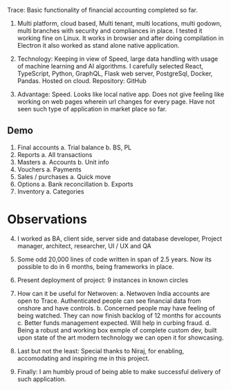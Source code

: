 Trace: Basic functionality of financial accounting completed so far.

1. Multi platform, cloud based, Multi tenant, multi locations, multi godown, multi branches with security and compliances in place. I tested it working fine on Linux. It works in browser and after doing compilation in Electron it also worked as stand alone native application.

2. Technology: Keeping in view of Speed, large data handling with usage of machine learning and AI algorithms. I carefully selected React, TypeScript, Python, GraphQL, Flask web server, PostgreSql, Docker, Pandas. Hosted on cloud. Repository: GitHub

3. Advantage: Speed. Looks like local native app. Does not give feeling like working on web pages wherein url changes for every page. Have not seen such type of application in market place so far.

## Demo
1. Final accounts
	a. Trial balance
	b. BS, PL
2. Reports
	a. All transactions
3. Masters
	a. Accounts
	b. Unit info
4. Vouchers
	a. Payments
5. Sales / purchases
	a. Quick move
6. Options
	a. Bank reconcillation
	b. Exports
7. Inventory
	a. Categories

# Observations

4. I worked as BA, client side, server side and database developer, Project manager, architect, researcher, UI / UX and QA

5. Some odd 20,000 lines of code written in span of 2.5 years. Now its possible to do in 6 months, being frameworks in place.

6. Present deployment of project: 9 instances in known circles

7. How can it be useful for Netwoven: 
	a. Netwoven India accounts are open to Trace. Authenticated people can see financial data from onshore and have controls.
	b. Concerned people may have feeling of being watched. They can now finish backlog of 12 months for accounts
	c. Better funds management expected. Will help in curbing fraud.
	d. Being a robust and working box exmple of complete custom dev, built upon state of the art modern technology we can open it for showcasing.

8. Last but not the least: Special thanks to Niraj, for enabling, accomodating and inspiring me in this project.

9. Finally: I am humbly proud of being able to make successful delivery of such application.
